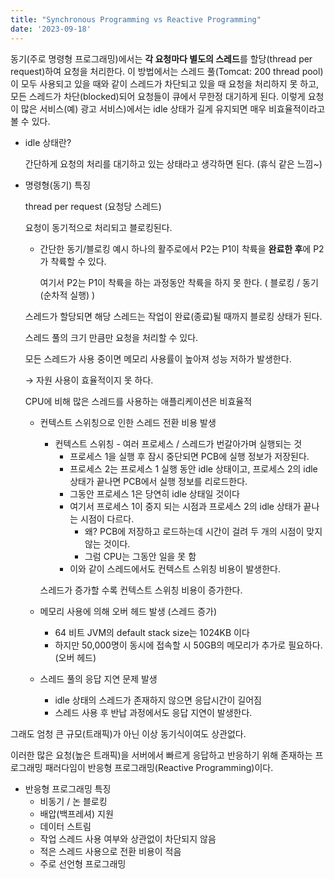 ```yaml
---
title: "Synchronous Programming vs Reactive Programming"
date: '2023-09-18'
---
```


동기(주로 명령형 프로그래밍)에서는 **각 요청마다 별도의 스레드**를 할당(thread per request)하여 요청을 처리한다.
이 방법에서는 스레드 풀(Tomcat: 200 thread pool)이 모두 사용되고 있을 때와 같이 스레드가 차단되고 있을 때 요청을 처리하지 못 하고, 모든 스레드가 차단(blocked)되어 요청들이 큐에서 무한정 대기하게 된다.
이렇게 요청이 많은 서비스(예) 광고 서비스)에서는 idle 상태가 길게 유지되면 매우 비효율적이라고 볼 수 있다.

- idle 상태란?

  간단하게 요청의 처리를 대기하고 있는 상태라고 생각하면 된다. (휴식 같은 느낌~)

- 명령형(동기) 특징

  thread per request (요청당 스레드)

  요청이 동기적으로 처리되고 블로킹된다.

    - 간단한 동기/블로킹 예시
      하나의 활주로에서 P2는 P1이 착륙을 **완료한 후**에  P2가 착륙할 수 있다.

      여기서 P2는 P1이 착륙을 하는 과정동안 착륙을 하지 못 한다. ( 블로킹 / 동기(순차적 실행) )

    스레드가 할당되면 해당 스레드는 작업이 완료(종료)될 때까지 블로킹 상태가 된다. 
    
    스레드 풀의 크기 만큼만 요청을 처리할 수 있다.
    
    모든 스레드가 사용 중이면 메모리 사용률이 높아져 성능 저하가 발생한다.
    
    → 자원 사용이 효율적이지 못 하다.
    
    CPU에 비해 많은 스레드를 사용하는 애플리케이션은 비효율적
    
    - 컨텍스트 스위칭으로 인한 스레드 전환 비용 발생
        - 컨텍스트 스위칭 - 여러 프로세스 / 스레드가 번갈아가며 실행되는 것
            - 프로세스 1을 실행 후 잠시 중단되면 PCB에 실행 정보가 저장된다.
            - 프로세스 2는 프로세스 1 실행 동안 idle 상태이고, 프로세스 2의 idle 상태가 끝나면 PCB에서 실행 정보를 리로드한다.
            - 그동안 프로세스 1은 당연히 idle 상태일 것이다
            - 여기서 프로세스 1이 중지 되는 시점과 프로세스 2의 idle 상태가 끝나는 시점이 다르다.
                - 왜? PCB에 저장하고 로드하는데 시간이 걸려 두 개의 시점이 맞지 않는 것이다.
                - 그럼 CPU는 그동안 일을 못 함
            - 이와 같이 스레드에서도 컨텍스트 스위칭 비용이 발생한다.
        
        스레드가 증가할 수록 컨텍스트 스위칭 비용이 증가한다. 
        
    - 메모리 사용에 의해 오버 헤드 발생 (스레드 증가)
        - 64 비트 JVM의 default stack size는 1024KB 이다
        - 하지만 50,000명이 동시에 접속할 시 50GB의 메모리가 추가로 필요하다. (오버 헤드)
    - 스레드 풀의 응답 지연 문제 발생
        - idle 상태의 스레드가 존재하지 않으면 응답시간이 길어짐
        - 스레드 사용 후 반납 과정에서도 응답 지연이 발생한다.


그래도 엄청 큰 규모(트래픽)가 아닌 이상 동기식이여도 상관없다.

이러한 많은 요청(높은 트래픽)을 서버에서 빠르게 응답하고 반응하기 위해 존재하는 프로그래밍 패러다임이
반응형 프로그래밍(Reactive Programming)이다.

- 반응형 프로그래밍 특징
  - 비동기 / 논 블로킹 
  - 배압(백프레셔) 지원 
  - 데이터 스트림 
  - 작업 스레드 사용 여부와 상관없이 차단되지 않음 
  - 적은 스레드 사용으로 전환 비용이 적음
  - 주로 선언형 프로그래밍